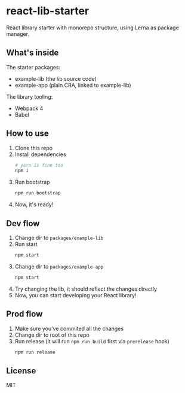 # react-lib-starter

React library starter with monorepo structure, using Lerna as package manager.

## What's inside
The starter packages:
- example-lib (the lib source code)
- example-app (plain CRA, linked to example-lib)

The library tooling:
- Webpack 4
- Babel

## How to use
1. Clone this repo
2. Install dependencies
   ```sh
   # yarn is fine too
   npm i
   ```
3. Run bootstrap
   ```sh
   npm run bootstrap
   ```
4. Now, it's ready!

## Dev flow
1. Change dir to `packages/example-lib`
2. Run start
   ```sh
   npm start
   ```
3. Change dir to `packages/example-app`
   ```sh
   npm start
   ```
4. Try changing the lib, it should reflect the changes directly
5. Now, you can start developing your React library!

## Prod flow
1. Make sure you've commited all the changes
2. Change dir to root of this repo
3. Run release (it will run `npm run build` first via `prerelease` hook)
   ```sh
   npm run release
   ```

## License
MIT
